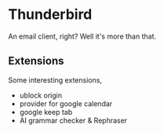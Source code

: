 # Thunderbird

An email client, right? Well it's more than that.

## Extensions

Some interesting extensions,

- ublock origin
- provider for google calendar
- google keep tab
- AI grammar checker & Rephraser
